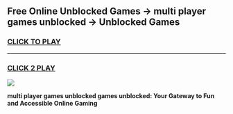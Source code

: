
## Free Online Unblocked Games → multi player games unblocked → Unblocked Games
<h3>
<a href="https://premium.freeplayer.one?title=multi_player_games_unblocked&ref=21F">CLICK TO PLAY</a></h3>
<hr>

<h3>
<a href="https://premium.freeplayer.one?title=multi_player_games_unblocked&ref=21F">CLICK 2 PLAY</a>
  
</h3>

<a href="https://premium.freeplayer.one?title=multi_player_games_unblocked&ref=21F/"><img src="https://clearcache.store/games.png"></a>


**multi player games unblocked games unblocked: Your Gateway to Fun and Accessible Online Gaming**
